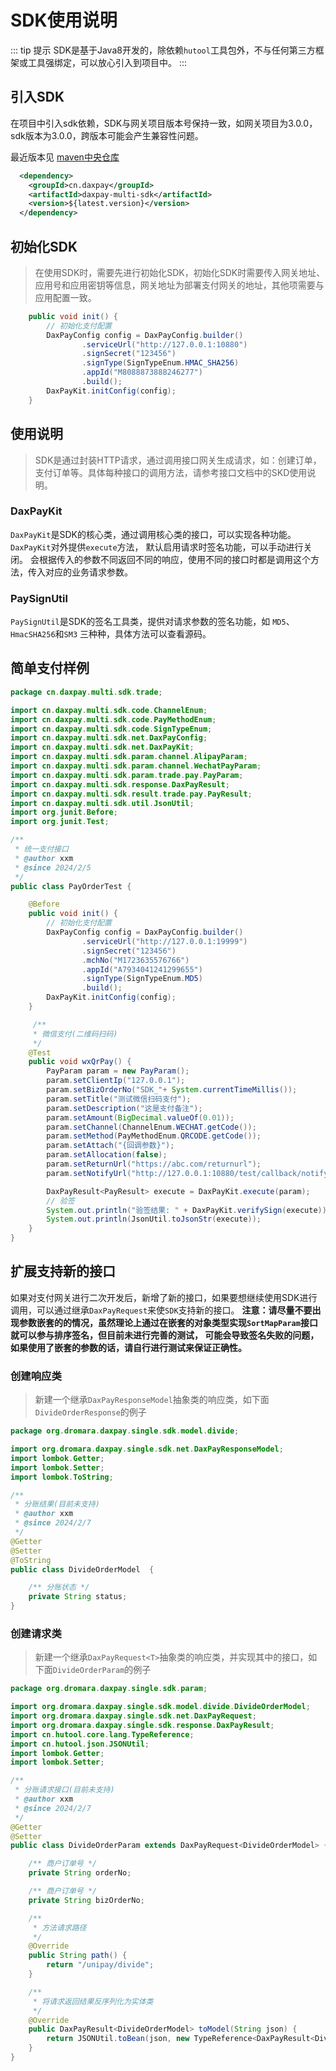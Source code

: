 # SDK使用说明

::: tip 提示
SDK是基于Java8开发的，除依赖`hutool`工具包外，不与任何第三方框架或工具强绑定，可以放心引入到项目中。
:::

## 引入SDK

在项目中引入sdk依赖，SDK与网关项目版本号保持一致，如网关项目为3.0.0，sdk版本为3.0.0，跨版本可能会产生兼容性问题。

最近版本见 [maven中央仓库](https://mvnrepository.com/artifact/cn.daxpay/daxpay-multi-sdk)

```xml
  <dependency>
    <groupId>cn.daxpay</groupId>
    <artifactId>daxpay-multi-sdk</artifactId>
    <version>${latest.version}</version>
  </dependency>
```

## 初始化SDK
> 在使用SDK时，需要先进行初始化SDK，初始化SDK时需要传入网关地址、应用号和应用密钥等信息，网关地址为部署支付网关的地址，其他项需要与应用配置一致。

```java
    public void init() {
        // 初始化支付配置
        DaxPayConfig config = DaxPayConfig.builder()
                .serviceUrl("http://127.0.0.1:10880")
                .signSecret("123456")
                .signType(SignTypeEnum.HMAC_SHA256)
                .appId("M8088873888246277")
                .build();
        DaxPayKit.initConfig(config);
    }
```
## 使用说明
> SDK是通过封装HTTP请求，通过调用接口网关生成请求，如：创建订单，支付订单等。具体每种接口的调用方法，请参考接口文档中的SKD使用说明。

### DaxPayKit
`DaxPayKit`是SDK的核心类，通过调用核心类的接口，可以实现各种功能。`DaxPayKit`对外提供`execute`方法， 默认启用请求时签名功能，可以手动进行关闭。
会根据传入的参数不同返回不同的响应，使用不同的接口时都是调用这个方法，传入对应的业务请求参数。

### PaySignUtil
`PaySignUtil`是SDK的签名工具类，提供对请求参数的签名功能，如 `MD5`、`HmacSHA256`和`SM3` 三种种，具体方法可以查看源码。


## 简单支付样例
```java
package cn.daxpay.multi.sdk.trade;

import cn.daxpay.multi.sdk.code.ChannelEnum;
import cn.daxpay.multi.sdk.code.PayMethodEnum;
import cn.daxpay.multi.sdk.code.SignTypeEnum;
import cn.daxpay.multi.sdk.net.DaxPayConfig;
import cn.daxpay.multi.sdk.net.DaxPayKit;
import cn.daxpay.multi.sdk.param.channel.AlipayParam;
import cn.daxpay.multi.sdk.param.channel.WechatPayParam;
import cn.daxpay.multi.sdk.param.trade.pay.PayParam;
import cn.daxpay.multi.sdk.response.DaxPayResult;
import cn.daxpay.multi.sdk.result.trade.pay.PayResult;
import cn.daxpay.multi.sdk.util.JsonUtil;
import org.junit.Before;
import org.junit.Test;

/**
 * 统一支付接口
 * @author xxm
 * @since 2024/2/5
 */
public class PayOrderTest {

    @Before
    public void init() {
        // 初始化支付配置
        DaxPayConfig config = DaxPayConfig.builder()
                .serviceUrl("http://127.0.0.1:19999")
                .signSecret("123456")
                .mchNo("M1723635576766")
                .appId("A7934041241299655")
                .signType(SignTypeEnum.MD5)
                .build();
        DaxPayKit.initConfig(config);
    }

     /**
     * 微信支付(二维码扫码)
     */
    @Test
    public void wxQrPay() {
        PayParam param = new PayParam();
        param.setClientIp("127.0.0.1");
        param.setBizOrderNo("SDK_"+ System.currentTimeMillis());
        param.setTitle("测试微信扫码支付");
        param.setDescription("这是支付备注");
        param.setAmount(BigDecimal.valueOf(0.01));
        param.setChannel(ChannelEnum.WECHAT.getCode());
        param.setMethod(PayMethodEnum.QRCODE.getCode());
        param.setAttach("{回调参数}");
        param.setAllocation(false);
        param.setReturnUrl("https://abc.com/returnurl");
        param.setNotifyUrl("http://127.0.0.1:10880/test/callback/notify");

        DaxPayResult<PayResult> execute = DaxPayKit.execute(param);
        // 验签
        System.out.println("验签结果: " + DaxPayKit.verifySign(execute));
        System.out.println(JsonUtil.toJsonStr(execute));
    }
}
```

## 扩展支持新的接口
如果对支付网关进行二次开发后，新增了新的接口，如果要想继续使用SDK进行调用，可以通过继承`DaxPayRequest`来使`SDK`支持新的接口。
**注意：请尽量不要出现参数嵌套的的情况，虽然理论上通过在嵌套的对象类型实现`SortMapParam`接口就可以参与排序签名，但目前未进行完善的测试，
可能会导致签名失败的问题，如果使用了嵌套的参数的话，请自行进行测试来保证正确性。**

### 创建响应类
> 新建一个继承`DaxPayResponseModel`抽象类的响应类，如下面`DivideOrderResponse`的例子

```java
package org.dromara.daxpay.single.sdk.model.divide;

import org.dromara.daxpay.single.sdk.net.DaxPayResponseModel;
import lombok.Getter;
import lombok.Setter;
import lombok.ToString;

/**
 * 分账结果(目前未支持)
 * @author xxm
 * @since 2024/2/7
 */
@Getter
@Setter
@ToString
public class DivideOrderModel  {

    /** 分账状态 */
    private String status;
}

```

### 创建请求类
>  新建一个继承`DaxPayRequest<T>`抽象类的响应类，并实现其中的接口，如下面`DivideOrderParam`的例子

```java
package org.dromara.daxpay.single.sdk.param;

import org.dromara.daxpay.single.sdk.model.divide.DivideOrderModel;
import org.dromara.daxpay.single.sdk.net.DaxPayRequest;
import org.dromara.daxpay.single.sdk.response.DaxPayResult;
import cn.hutool.core.lang.TypeReference;
import cn.hutool.json.JSONUtil;
import lombok.Getter;
import lombok.Setter;

/**
 * 分账请求接口(目前未支持)
 * @author xxm
 * @since 2024/2/7
 */
@Getter
@Setter
public class DivideOrderParam extends DaxPayRequest<DivideOrderModel> {

    /** 商户订单号 */
    private String orderNo;

    /** 商户订单号 */
    private String bizOrderNo;

    /**
     * 方法请求路径
     */
    @Override
    public String path() {
        return "/unipay/divide";
    }

    /**
     * 将请求返回结果反序列化为实体类
     */
    @Override
    public DaxPayResult<DivideOrderModel> toModel(String json) {
        return JSONUtil.toBean(json, new TypeReference<DaxPayResult<DivideOrderModel>>() {}, false);
    }
}

```
